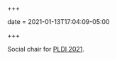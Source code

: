 +++

date = 2021-01-13T17:04:09-05:00

+++

Social chair for [PLDI 2021][pldi].

[pldi]: https://conf.researchr.org/home/pldi-2021
